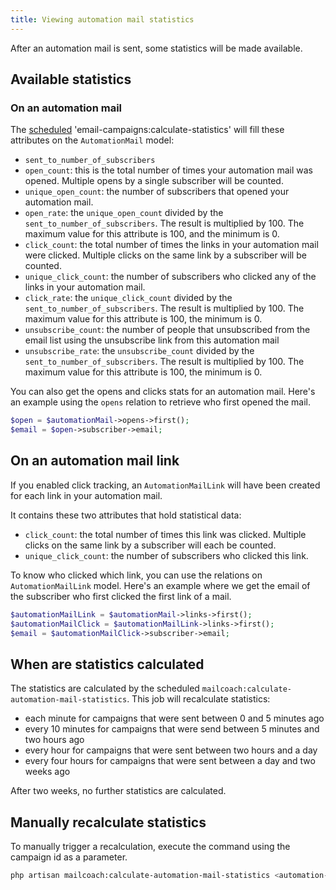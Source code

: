```yaml
---
title: Viewing automation mail statistics
---
```


After an automation mail is sent, some statistics will be made available.

## Available statistics

### On an automation mail

The [scheduled](/docs/laravel-mailcoach/v4/installation/in-an-existing-laravel-app#schedule-the-commands) 'email-campaigns:calculate-statistics' will fill these attributes on the `AutomationMail` model:

- `sent_to_number_of_subscribers`
- `open_count`: this is the total number of times your automation mail was opened. Multiple opens by a single subscriber will be counted.
- `unique_open_count`: the number of subscribers that opened your automation mail.
- `open_rate`: the `unique_open_count` divided by the `sent_to_number_of_subscribers`. The result is multiplied by 100. The maximum value for this attribute is 100, and the minimum is 0.
- `click_count`: the total number of times the links in your automation mail were clicked. Multiple clicks on the same link by a subscriber will be counted.
- `unique_click_count`: the number of subscribers who clicked any of the links in your automation mail.
- `click_rate`: the `unique_click_count` divided by the `sent_to_number_of_subscribers`. The result is multiplied by 100. The maximum value for this attribute is 100, the minimum is 0.
- `unsubscribe_count`: the number of people that unsubscribed from the email list using the unsubscribe link from this automation mail
- `unsubscribe_rate`: the `unsubscribe_count` divided by the `sent_to_number_of_subscribers`. The result is multiplied by 100. The maximum value for this attribute is 100, the minimum is 0.

You can also get the opens and clicks stats for an automation mail. Here's an example using the `opens` relation to retrieve who first opened the mail.

```php
$open = $automationMail->opens->first();
$email = $open->subscriber->email;
```

## On an automation mail link

If you enabled click tracking, an `AutomationMailLink` will have been created for each link in your automation mail.

It contains these two attributes that hold statistical data:

- `click_count`: the total number of times this link was clicked. Multiple clicks on the same link by a subscriber will each be counted.
- `unique_click_count`: the number of subscribers who clicked this link.

To know who clicked which link, you can use the relations on `AutomationMailLink` model. Here's an example where we get the email of the subscriber who first clicked the first link of a mail.

```php
$automationMailLink = $automationMail->links->first();
$automationMailClick = $automationMailLink->links->first();
$email = $automationMailClick->subscriber->email;
```

## When are statistics calculated

The statistics are calculated by the scheduled `mailcoach:calculate-automation-mail-statistics`. This job will recalculate statistics:

- each minute for campaigns that were sent between 0 and 5 minutes ago
- every 10 minutes for campaigns that were send between 5 minutes and two hours ago
- every hour for campaigns that were sent between two hours and a day
- every four hours for campaigns that were sent between a day and two weeks ago

After two weeks, no further statistics are calculated.

## Manually recalculate statistics

To manually trigger a recalculation, execute the command using the campaign id as a parameter.

```bash
php artisan mailcoach:calculate-automation-mail-statistics <automation-mail-id>
```
